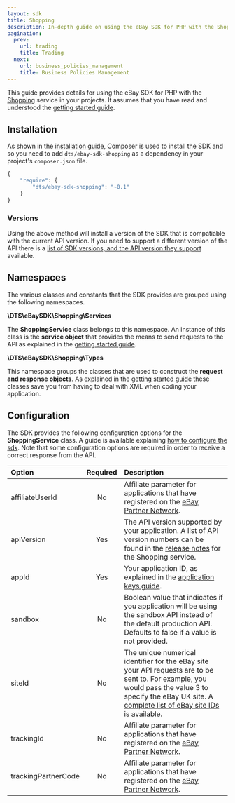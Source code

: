 ```yaml
---
layout: sdk
title: Shopping
description: In-depth guide on using the eBay SDK for PHP with the Shopping service.
pagination:
  prev:
    url: trading
    title: Trading
  next:
    url: business_policies_management
    title: Business Policies Management
---
```

This guide provides details for using the eBay SDK for PHP with the [Shopping](http://developer.ebay.com/Devzone/shopping/docs/Concepts/ShoppingAPIGuide.html) service in your projects. It assumes that you have read and understood the [getting started guide](/sdk/guides/getting_started.html).

## Installation

As shown in the [installation guide](/sdk/guides/installation.html), Composer is used to install the SDK and so you need to add `dts/ebay-sdk-shopping` as a dependency in your project's `composer.json` file.

```javascript
{
    "require": {
        "dts/ebay-sdk-shopping": "~0.1"
    }
}
```

### Versions

Using the above method will install a version of the SDK that is compatiable with the current API version. If you need to support a different version of the API there is a [list of SDK versions, and the API version they support](/sdk/guides/versions.html#shopping) available.

## Namespaces

The various classes and constants that the SDK provides are grouped using the following namespaces.

**\DTS\eBaySDK\Shopping\Services**

The **ShoppingService** class belongs to this namespace. An instance of this class is the **service object** that provides the means to send requests to the API as explained in the [getting started guide](/sdk/guides/getting_started.html#service-object).

**\DTS\eBaySDK\Shopping\Types**

This namespace groups the classes that are used to construct the **request and response objects**. As explained in the [getting started guide](/sdk/guides/getting_started.html#request-object) these classes save you from having to deal with XML when coding your application.

## Configuration

The SDK provides the following configuration options for the **ShoppingService** class. A guide is available explaining [how to configure the sdk](/sdk/guides/configuring.html). Note that some configuration options are required in order to receive a correct response from the API.

| Option              | Required | Description |
|:--------------------|:--------:|:------------|
| affiliateUserId     | No       | Affiliate parameter for applications that have registered on the [eBay Partner Network](https://www.ebaypartnernetwork.com/). |
| apiVersion          | Yes      | The API version supported by your application. A list of API version numbers can be found in the [release notes](http://developer.ebay.com/DevZone/shopping/docs/ReleaseNotes.html) for the Shopping service. |
| appId               | Yes      | Your application ID, as explained in the [application keys guide](/sdk/guides/application_keys.html). |
| sandbox   | No       | Boolean value that indicates if you application will be using the sandbox API instead of the default production API. Defaults to false if a value is not provided. |
| siteId              | No       | The unique numerical identifier for the eBay site your API requests are to be sent to. For example, you would pass the value 3 to specify the eBay UK site. A [complete list of eBay site IDs](http://developer.ebay.com/devzone/finding/Concepts/SiteIDToGlobalID.html) is available. |
| trackingId          | No       | Affiliate parameter for applications that have registered on the [eBay Partner Network](https://www.ebaypartnernetwork.com/). |
| trackingPartnerCode | No       | Affiliate parameter for applications that have registered on the [eBay Partner Network](https://www.ebaypartnernetwork.com/). |
